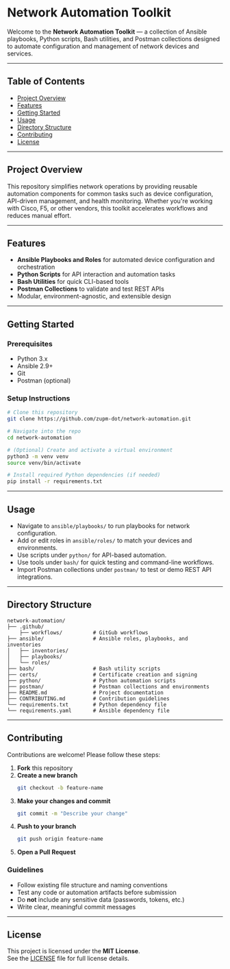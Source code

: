 # Network Automation Toolkit

Welcome to the **Network Automation Toolkit** — a collection of Ansible playbooks, Python scripts, Bash utilities, and Postman collections designed to automate configuration and management of network devices and services.

---

## Table of Contents

- [Project Overview](#project-overview)  
- [Features](#features)  
- [Getting Started](#getting-started)  
- [Usage](#usage)  
- [Directory Structure](#directory-structure)  
- [Contributing](#contributing)  
- [License](#license)

---

## Project Overview

This repository simplifies network operations by providing reusable automation components for common tasks such as device configuration, API-driven management, and health monitoring. Whether you're working with Cisco, F5, or other vendors, this toolkit accelerates workflows and reduces manual effort.

---

## Features

- **Ansible Playbooks and Roles** for automated device configuration and orchestration  
- **Python Scripts** for API interaction and automation tasks  
- **Bash Utilities** for quick CLI-based tools  
- **Postman Collections** to validate and test REST APIs  
- Modular, environment-agnostic, and extensible design

---

## Getting Started

### Prerequisites

- Python 3.x  
- Ansible 2.9+  
- Git  
- Postman (optional)

### Setup Instructions

```bash
# Clone this repository
git clone https://github.com/zupm-dot/network-automation.git

# Navigate into the repo
cd network-automation

# (Optional) Create and activate a virtual environment
python3 -m venv venv
source venv/bin/activate

# Install required Python dependencies (if needed)
pip install -r requirements.txt
```

---

## Usage

- Navigate to `ansible/playbooks/` to run playbooks for network configuration.
- Add or edit roles in `ansible/roles/` to match your devices and environments.
- Use scripts under `python/` for API-based automation.
- Use tools under `bash/` for quick testing and command-line workflows.
- Import Postman collections under `postman/` to test or demo REST API integrations.

---

## Directory Structure

```
network-automation/
├── .github/
    ├── workflows/          # GitGub workflows
├── ansible/                # Ansible roles, playbooks, and inventories
│   ├── inventories/
│   ├── playbooks/
│   └── roles/
├── bash/                   # Bash utility scripts
├── certs/                  # Certificate creation and signing
├── python/                 # Python automation scripts
├── postman/                # Postman collections and environments
├── README.md               # Project documentation
├── CONTRIBUTING.md         # Contribution guidelines
└── requirements.txt        # Python dependency file
└── requirements.yaml       # Ansible dependency file
```

---

## Contributing

Contributions are welcome! Please follow these steps:

1. **Fork** this repository  
2. **Create a new branch**
   ```bash
   git checkout -b feature-name
   ```
3. **Make your changes and commit**
   ```bash
   git commit -m "Describe your change"
   ```
4. **Push to your branch**
   ```bash
   git push origin feature-name
   ```
5. **Open a Pull Request**

### Guidelines

- Follow existing file structure and naming conventions  
- Test any code or automation artifacts before submission  
- Do **not** include any sensitive data (passwords, tokens, etc.)  
- Write clear, meaningful commit messages

---

## License

This project is licensed under the **MIT License**.  
See the [LICENSE](LICENSE) file for full license details.
